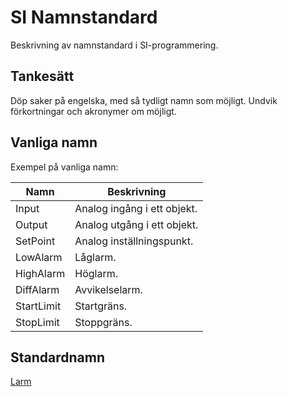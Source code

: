 # SI Namnstandard

Beskrivning av namnstandard i SI-programmering.

## Tankesätt

Döp saker på engelska, med så tydligt namn som möjligt. Undvik förkortningar och akronymer om möjligt.

## Vanliga namn

Exempel på vanliga namn:

| Namn | Beskrivning |
| --- | --- |
| Input | Analog ingång i ett objekt. |
| Output | Analog utgång i ett objekt. |
| SetPoint | Analog inställningspunkt. |
| LowAlarm | Låglarm. |
| HighAlarm | Höglarm. |
| DiffAlarm | Avvikelselarm. |
| StartLimit | Startgräns. |
| StopLimit | Stoppgräns. |

## Standardnamn

[Larm](Larm.md)
